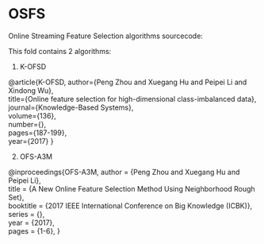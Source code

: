 # OSFS
Online Streaming Feature Selection algorithms sourcecode:    

This fold contains 2 algorithms:

1) K-OFSD

@article{K-OFSD,
    author={Peng Zhou and Xuegang Hu and Peipei Li and Xindong Wu},   
    title={Online feature selection for high-dimensional class-imbalanced data},   
    journal={Knowledge-Based Systems},    
    volume={136},   
    number={},    
    pages={187-199},    
    year={2017}
}

2) OFS-A3M

@inproceedings{OFS-A3M,
    author = {Peng Zhou and Xuegang Hu and Peipei Li},  
    title = {A New Online Feature Selection Method Using Neighborhood Rough Set},    
    booktitle = {2017 IEEE International Conference on Big Knowledge (ICBK)},    
    series = {},    
    year = {2017},   
    pages = {1-6},
} 
